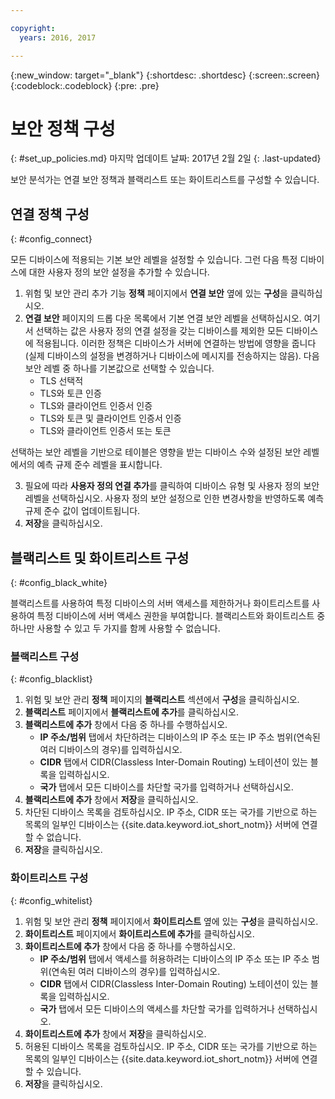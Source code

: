 ```yaml
---

copyright:
  years: 2016, 2017

---
```


{:new_window: target="\_blank"}
{:shortdesc: .shortdesc}
{:screen:.screen}
{:codeblock:.codeblock}
{:pre: .pre}

# 보안 정책 구성
{: #set_up_policies.md}
마지막 업데이트 날짜: 2017년 2월 2일
{: .last-updated}

보안 분석가는 연결 보안 정책과 블랙리스트 또는 화이트리스트를 구성할 수 있습니다. 

## 연결 정책 구성
{: #config_connect}

모든 디바이스에 적용되는 기본 보안 레벨을 설정할 수 있습니다. 그런 다음 특정 디바이스에 대한 사용자 정의 보안 설정을 추가할 수 있습니다. 

1. 위험 및 보안 관리 추가 기능 **정책** 페이지에서 **연결 보안** 옆에 있는 **구성**을 클릭하십시오. 
2. **연결 보안** 페이지의 드롭 다운 목록에서 기본 연결 보안 레벨을 선택하십시오. 여기서 선택하는 값은 사용자 정의 연결 설정을 갖는 디바이스를 제외한 모든 디바이스에 적용됩니다. 이러한 정책은 디바이스가 서버에 연결하는 방법에 영향을 줍니다(실제 디바이스의 설정을 변경하거나 디바이스에 메시지를 전송하지는 않음). 다음 보안 레벨 중 하나를 기본값으로 선택할 수 있습니다. 
    - TLS 선택적
    - TLS와 토큰 인증
    - TLS와 클라이언트 인증서 인증
    - TLS와 토큰 및 클라이언트 인증서 인증
    - TLS와 클라이언트 인증서 또는 토큰

선택하는 보안 레벨을 기반으로 테이블은 영향을 받는 디바이스 수와 설정된 보안 레벨에서의 예측 규제 준수 레벨을 표시합니다. 

3. 필요에 따라 **사용자 정의 연결 추가**를 클릭하여 디바이스 유형 및 사용자 정의 보안 레벨을 선택하십시오. 사용자 정의 보안 설정으로 인한 변경사항을 반영하도록 예측 규제 준수 값이 업데이트됩니다. 
4. **저장**을 클릭하십시오.  

## 블랙리스트 및 화이트리스트 구성
{: #config_black_white}

블랙리스트를 사용하여 특정 디바이스의 서버 액세스를 제한하거나 화이트리스트를 사용하여 특정 디바이스에 서버 액세스 권한을 부여합니다. 블랙리스트와 화이트리스트 중 하나만 사용할 수 있고 두 가지를 함께 사용할 수 없습니다. 

### 블랙리스트 구성
{: #config_blacklist}

1. 위험 및 보안 관리 **정책** 페이지의 **블랙리스트** 섹션에서 **구성**을 클릭하십시오. 
2. **블랙리스트** 페이지에서 **블랙리스트에 추가**를 클릭하십시오. 
3. **블랙리스트에 추가** 창에서 다음 중 하나를 수행하십시오. 
    - **IP 주소/범위** 탭에서 차단하려는 디바이스의 IP 주소 또는 IP 주소 범위(연속된 여러 디바이스의 경우)를 입력하십시오. 
    - **CIDR** 탭에서 CIDR(Classless Inter-Domain Routing) 노테이션이 있는 블록을 입력하십시오. 
    - **국가** 탭에서 모든 디바이스를 차단할 국가를 입력하거나 선택하십시오. 
4. **블랙리스트에 추가** 창에서 **저장**을 클릭하십시오. 
5. 차단된 디바이스 목록을 검토하십시오. IP 주소, CIDR 또는 국가를 기반으로 하는 목록의 일부인 디바이스는 {{site.data.keyword.iot_short_notm}} 서버에 연결할 수 없습니다. 
6. **저장**을 클릭하십시오.

### 화이트리스트 구성
{: #config_whitelist}

1. 위험 및 보안 관리 **정책** 페이지에서 **화이트리스트** 옆에 있는 **구성**을 클릭하십시오. 
2. **화이트리스트** 페이지에서 **화이트리스트에 추가**를 클릭하십시오. 
3. **화이트리스트에 추가** 창에서 다음 중 하나를 수행하십시오. 
    - **IP 주소/범위** 탭에서 액세스를 허용하려는 디바이스의 IP 주소 또는 IP 주소 범위(연속된 여러 디바이스의 경우)를 입력하십시오. 
    - **CIDR** 탭에서 CIDR(Classless Inter-Domain Routing) 노테이션이 있는 블록을 입력하십시오. 
    - **국가** 탭에서 모든 디바이스의 액세스를 차단할 국가를 입력하거나 선택하십시오. 
4. **화이트리스트에 추가** 창에서 **저장**을 클릭하십시오. 
5. 허용된 디바이스 목록을 검토하십시오. IP 주소, CIDR 또는 국가를 기반으로 하는 목록의 일부인 디바이스는 {{site.data.keyword.iot_short_notm}} 서버에 연결할 수 있습니다. 
6. **저장**을 클릭하십시오.
